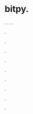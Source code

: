 # bitpy.
.
.
.
.












.






















































.
























.



























.

















































































.































































.































































































.















.


































































.


































































